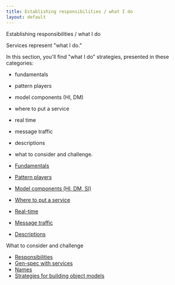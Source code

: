 ```yaml
---
title: Establishing responsibilities / what I do
layout: default
---
```




Establishing responsibilities / what I do

Services represent &quot;what I do.&quot;

In this section, you'll find &quot;what I do&quot; strategies, presented in these
categories:
* fundamentals


* pattern players


* model components (HI, DM)


* where to put a service


* real time


* message traffic


* descriptions


* what to consider and challenge.


*  [Fundamentals](/fundamentals-(what-i-do).html) 
*  [Pattern players](/pattern-players-(what-i-do).html) 
*  [Model components (HI, DM, SI)](/model-components-hi-dm-(what-i-do).html) 
*  [Where to put a service](/where-to-put-a-service-(what-i-do).html) 
*  [Real-time](/real-time-(what-i-do).html) 
*  [Message traffic](/message-traffic-(what-i-do).html) 
*  [Descriptions](/descriptions-(what-i-do).html) 

What to consider and challenge
*  [Responsibilities](/what-to-consider-and-challenge-(what-i-do)-responsibilities.html) 
*  [Gen-spec with services](/what-to-consider-and-challenge-(what-i-do)-gen-spec-with-services.html) 
*  [Names](/what-to-consider-and-challenge-(what-i-do)-names.html) 
*  [Strategies for building object models](/strategies-for-building-object-models.html) 


